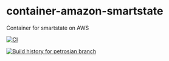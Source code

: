 # container-amazon-smartstate
Container for smartstate on AWS

[![CI](https://github.com/ManageIQ/container-amazon-smartstate/actions/workflows/ci.yaml/badge.svg?branch=petrosian)](https://github.com/ManageIQ/container-amazon-smartstate/actions/workflows/ci.yaml)

[![Build history for petrosian branch](https://buildstats.info/github/chart/ManageIQ/container-amazon-smartstate?branch=petrosian&buildCount=50&includeBuildsFromPullRequest=false&showstats=false)](https://github.com/ManageIQ/container-amazon-smartstate/actions?query=branch%3Amaster)
